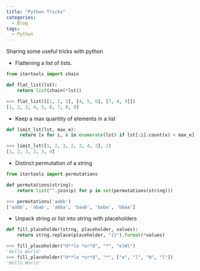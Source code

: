```yaml
---
title: "Python Tricks"
categories:
  - Blog
tags:
  - Python 
---
```


Sharing some useful tricks with python 

 - Flattening a list of lists.

```python
from itertools import chain

def flat_list(lst):
    return list(chain(*lst))

>>> flat_list([[1, 2, 3], [4, 5, 6], [7, 8, 9]])
[1, 2, 3, 4, 5, 6, 7, 8, 9]
```

 - Keep a max quantity of elements in a list

```python
def limit_lst(lst, max_e):
     return [x for i, x in enumerate(lst) if lst[:i].count(x) < max_e]

>>> limit_lst([1, 2, 3, 2, 3, 4, 2], 2)
[1, 2, 3, 2, 3, 4]
```

 - Distinct permutation of a string

```python
from itertools import permutations

def permutations(string):
    return list("".join(p) for p in set(permutations(string)))

>>> permutations('aabb')
['aabb', 'abab', 'abba', 'baab', 'baba', 'bbaa']
```

 - Unpack string or list into string with placeholders 

```python
def fill_placeholder(strng, placeholder, values):
    return strng.replace(placeholder, "{}").format(*values)

>>> fill_placeholder("H**lo *or*d", "*", "elWl")
'Hello World'
>>> fill_placeholder("H**lo *or*d", "*", ["e", "l", "W", "l"])
'Hello World'
```

